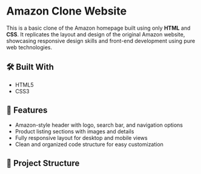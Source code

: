 # Amazon Clone Website

This is a basic clone of the Amazon homepage built using only **HTML** and **CSS**. It replicates the layout and design of the original Amazon website, showcasing responsive design skills and front-end development using pure web technologies.

## 🛠️ Built With

- HTML5  
- CSS3

## 🌟 Features

- Amazon-style header with logo, search bar, and navigation options
- Product listing sections with images and details
- Fully responsive layout for desktop and mobile views
- Clean and organized code structure for easy customization

## 📂 Project Structure

